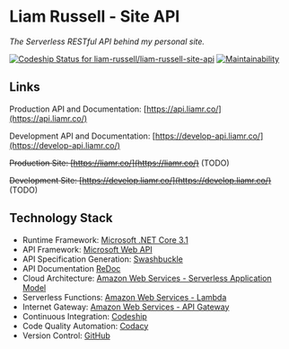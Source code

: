 # Liam Russell - Site API

_The Serverless RESTful API behind my personal site._

[![Codeship Status for liam-russell/liam-russell-site-api](https://app.codeship.com/projects/fbeab620-8f62-0137-273e-7a7d1773aa54/status?branch=master)](https://app.codeship.com/projects/355901)
[![Maintainability](https://api.codeclimate.com/v1/badges/6f2fd8937ac8dc673331/maintainability)](https://codeclimate.com/github/liam-russell/liam-russell-site-api/maintainability)

## Links

Production API and Documentation: [https://api.liamr.co/](https://api.liamr.co/)

Development API and Documentation: [https://develop-api.liamr.co/](https://develop-api.liamr.co/)

~~Production Site: [https://liamr.co/](https://liamr.co/)~~ (TODO)

~~Development Site: [https://develop.liamr.co/](https://develop.liamr.co/)~~ (TODO)

## Technology Stack

* Runtime Framework: [Microsoft .NET Core 3.1](https://dotnet.microsoft.com/)
* API Framework: [Microsoft Web API](https://docs.microsoft.com/en-us/aspnet/core/web-api/?view=aspnetcore-3.1)
* API Specification Generation: [Swashbuckle](https://github.com/domaindrivendev/Swashbuckle.AspNetCore)
* API Documentation [ReDoc](https://github.com/Redocly/redoc)
* Cloud Architecture: [Amazon Web Services - Serverless Application Model](https://aws.amazon.com/serverless/sam/)
* Serverless Functions: [Amazon Web Services - Lambda](https://aws.amazon.com/lambda/)
* Internet Gateway: [Amazon Web Services - API Gateway](https://aws.amazon.com/api-gateway/)
* Continuous Integration: [Codeship](https://codeship.com/)
* Code Quality Automation: [Codacy](https://www.codacy.com/)
* Version Control: [GitHub](https://github.com/)
